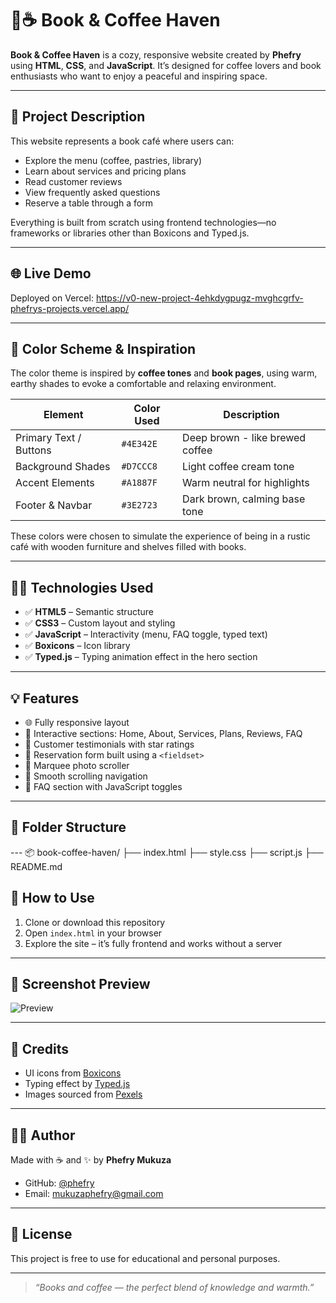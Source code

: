 # 📖☕ Book & Coffee Haven

**Book & Coffee Haven** is a cozy, responsive website created by **Phefry** using **HTML**, **CSS**, and **JavaScript**. It’s designed for coffee lovers and book enthusiasts who want to enjoy a peaceful and inspiring space.

---

## 🌟 Project Description

This website represents a book café where users can:

- Explore the menu (coffee, pastries, library)
- Learn about services and pricing plans
- Read customer reviews
- View frequently asked questions
- Reserve a table through a form

Everything is built from scratch using frontend technologies—no frameworks or libraries other than Boxicons and Typed.js.

---

## 🌐 Live Demo

Deployed on Vercel: https://v0-new-project-4ehkdygpugz-mvghcgrfv-phefrys-projects.vercel.app/

---

## 🎨 Color Scheme & Inspiration

The color theme is inspired by **coffee tones** and **book pages**, using warm, earthy shades to evoke a comfortable and relaxing environment.

| Element           | Color Used  | Description                          |
|------------------|-------------|--------------------------------------|
| Primary Text / Buttons | `#4E342E` | Deep brown - like brewed coffee     |
| Background Shades | `#D7CCC8`   | Light coffee cream tone              |
| Accent Elements   | `#A1887F`   | Warm neutral for highlights          |
| Footer & Navbar   | `#3E2723`   | Dark brown, calming base tone        |

These colors were chosen to simulate the experience of being in a rustic café with wooden furniture and shelves filled with books.

---

## 🧑‍💻 Technologies Used

- ✅ **HTML5** – Semantic structure
- ✅ **CSS3** – Custom layout and styling
- ✅ **JavaScript** – Interactivity (menu, FAQ toggle, typed text)
- ✅ **Boxicons** – Icon library
- ✅ **Typed.js** – Typing animation effect in the hero section

---

## 💡 Features

- 🌐 Fully responsive layout
- 📖 Interactive sections: Home, About, Services, Plans, Reviews, FAQ
- 💬 Customer testimonials with star ratings
- 📅 Reservation form built using a `<fieldset>`
- 📸 Marquee photo scroller
- 🎯 Smooth scrolling navigation
- 🧠 FAQ section with JavaScript toggles

---

## 📁 Folder Structure

--- 📦 book-coffee-haven/
├── index.html
├── style.css
├── script.js
├── README.md

## 🚀 How to Use

1. Clone or download this repository
2. Open `index.html` in your browser
3. Explore the site – it’s fully frontend and works without a server

---

## 📸 Screenshot Preview

![Preview](https://images.pexels.com/photos/29650796/pexels-photo-29650796/free-photo-of-cozy-cafe-table-with-cappuccino-in-istanbul.jpeg?auto=compress&cs=tinysrgb&w=600&lazy=load)

---

## 🔗 Credits

- UI icons from [Boxicons](https://boxicons.com/)
- Typing effect by [Typed.js](https://mattboldt.com/demos/typed-js/)
- Images sourced from [Pexels](https://pexels.com/)

---

## 🙋‍♂️ Author

Made with ☕ and ✨ by **Phefry Mukuza**

- GitHub: [@phefry](https://github.com/phefry)
- Email: mukuzaphefry@gmail.com 

---

## 📄 License

This project is free to use for educational and personal purposes.

---

> _“Books and coffee — the perfect blend of knowledge and warmth.”_

